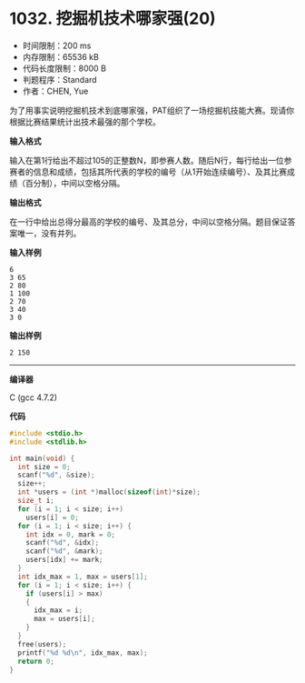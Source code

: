 # 1032. 挖掘机技术哪家强(20)

- 时间限制：200 ms
- 内存限制：65536 kB
- 代码长度限制：8000 B
- 判题程序：Standard
- 作者：CHEN, Yue

为了用事实说明挖掘机技术到底哪家强，PAT组织了一场挖掘机技能大赛。现请你根据比赛结果统计出技术最强的那个学校。

**输入格式**

输入在第1行给出不超过105的正整数N，即参赛人数。随后N行，每行给出一位参赛者的信息和成绩，包括其所代表的学校的编号（从1开始连续编号）、及其比赛成绩（百分制），中间以空格分隔。

**输出格式**

在一行中给出总得分最高的学校的编号、及其总分，中间以空格分隔。题目保证答案唯一，没有并列。

**输入样例**

```
6
3 65
2 80
1 100
2 70
3 40
3 0
```

**输出样例**

```
2 150
```

----------

**编译器**

C (gcc 4.7.2)

**代码**

```c
#include <stdio.h>
#include <stdlib.h>

int main(void) {
  int size = 0;
  scanf("%d", &size);
  size++;
  int *users = (int *)malloc(sizeof(int)*size);
  size_t i;
  for (i = 1; i < size; i++)
    users[i] = 0;
  for (i = 1; i < size; i++) {
    int idx = 0, mark = 0;
    scanf("%d", &idx);
    scanf("%d", &mark);
    users[idx] += mark;
  }
  int idx_max = 1, max = users[1];
  for (i = 1; i < size; i++) {
    if (users[i] > max)
    {
      idx_max = i;
      max = users[i];
    }
  }
  free(users);
  printf("%d %d\n", idx_max, max);
  return 0;
}
```
